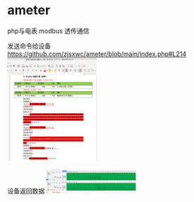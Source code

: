 # ameter
php与电表 modbus 透传通信


发送命令给设备 https://github.com/zjsxwc/ameter/blob/main/index.php#L214
<img src="https://raw.githubusercontent.com/zjsxwc/ameter/main/command-to-slave.png" width="40%">

设备返回数据
<img src="https://raw.githubusercontent.com/zjsxwc/ameter/main/response-from-slave.png" width="40%">


